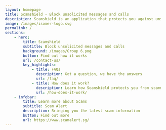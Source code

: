 ```yaml
---
layout: homepage
title: Scamshield - Block unsolicited messages and calls
description: Scamshield is an application that protects you against unsolicited messages and calls from unknown contacts or known scammers
image: /images/isomer-logo.svg
permalink: /
sections:
    - hero:
        title: Scamshield
        subtitle: Block unsolicited messages and calls
        background: /images/Group 6.png
        button: Find out how it works
        url: /contact-us/
        key_highlights:
            - title: FAQs
              description: Got a question, we have the answers
              url: /faq/
            - title: How does it work?
              description: Learn how Scamshield protects you from scammers
              url: /how-does-it-work/
    - infobar:
        title: Learn more about Scams
        subtitle: Scam Alert
        description: Bringing you the latest scam information
        button: Find out more
        url: https://www.scamalert.sg/
---
```

